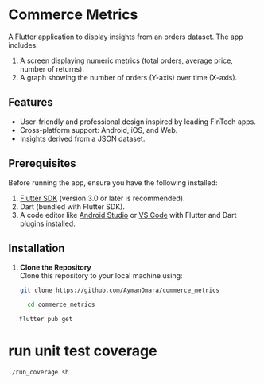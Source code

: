 # Commerce Metrics

A Flutter application to display insights from an orders dataset. The app includes:
1. A screen displaying numeric metrics (total orders, average price, number of returns).
2. A graph showing the number of orders (Y-axis) over time (X-axis).

## Features

- User-friendly and professional design inspired by leading FinTech apps.
- Cross-platform support: Android, iOS, and Web.
- Insights derived from a JSON dataset.

## Prerequisites

Before running the app, ensure you have the following installed:
1. [Flutter SDK](https://docs.flutter.dev/get-started/install) (version 3.0 or later is recommended).
2. Dart (bundled with Flutter SDK).
3. A code editor like [Android Studio](https://developer.android.com/studio) or [VS Code](https://code.visualstudio.com/) with Flutter and Dart plugins installed.

## Installation

1. **Clone the Repository**  
   Clone this repository to your local machine using:
   ```bash
   git clone https://github.com/AymanOmara/commerce_metrics
   ```
    ```bash
      cd commerce_metrics
   ```
```bash
   flutter pub get
   ```
# run unit test coverage
```bash
./run_coverage.sh
```